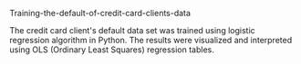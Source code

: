Training-the-default-of-credit-card-clients-data

The credit card client's default data set was trained using logistic regression algorithm in Python. The results were visualized and interpreted using OLS (Ordinary Least Squares) regression tables.
